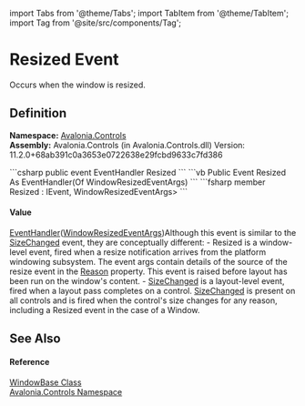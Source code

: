 import Tabs from '@theme/Tabs'; 
import TabItem from '@theme/TabItem'; 
import Tag from '@site/src/components/Tag'; 

# Resized Event


Occurs when the window is resized.



## Definition
**Namespace:** <a href="N_Avalonia_Controls">Avalonia.Controls</a>  
**Assembly:** Avalonia.Controls (in Avalonia.Controls.dll) Version: 11.2.0+68ab391c0a3653e0722638e29fcbd9633c7fd386

<Tabs groupId="api-code-preview">
<TabItem value="csharp" label="C#">
```csharp
public event EventHandler<WindowResizedEventArgs> Resized
```
</TabItem>
<TabItem value="vb" label="VB">
```vb
Public Event Resized As EventHandler(Of WindowResizedEventArgs)
```
</TabItem>
<TabItem value="fsharp" label="F#">
```fsharp
member Resized : IEvent<EventHandler<WindowResizedEventArgs>,
    WindowResizedEventArgs>
```
</TabItem>
</Tabs>



#### Value
<a href="https://learn.microsoft.com/dotnet/api/system.eventhandler-1" target="_blank" rel="noopener noreferrer">EventHandler</a>(<a href="T_Avalonia_Controls_WindowResizedEventArgs">WindowResizedEventArgs</a>)Although this event is similar to the <a href="E_Avalonia_Controls_Control_SizeChanged">SizeChanged</a> event, they are conceptually different: - Resized is a window-level event, fired when a resize notification arrives from the platform windowing subsystem. The event args contain details of the source of the resize event in the <a href="P_Avalonia_Controls_WindowResizedEventArgs_Reason">Reason</a> property. This event is raised before layout has been run on the window's content. - <a href="E_Avalonia_Controls_Control_SizeChanged">SizeChanged</a> is a layout-level event, fired when a layout pass completes on a control. <a href="E_Avalonia_Controls_Control_SizeChanged">SizeChanged</a> is present on all controls and is fired when the control's size changes for any reason, including a Resized event in the case of a Window.

## See Also


#### Reference
<a href="T_Avalonia_Controls_WindowBase">WindowBase Class</a>  
<a href="N_Avalonia_Controls">Avalonia.Controls Namespace</a>  
